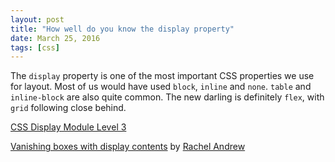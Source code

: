 ```yaml
---
layout: post
title: "How well do you know the display property"
date: March 25, 2016
tags: [css]
---
```

The `display` property is one of the most important CSS properties we use for layout. Most of us would have used `block`, `inline` and `none`. `table` and `inline-block` are also quite common. The new darling is definitely `flex`, with `grid` following close behind.

[CSS Display Module Level 3](http://www.w3.org/TR/css-display-3/)

[Vanishing boxes with display contents](https://rachelandrew.co.uk/archives/2016/01/29/vanishing-boxes-with-display-contents/) by [Rachel Andrew](https://rachelandrew.co.uk/)
